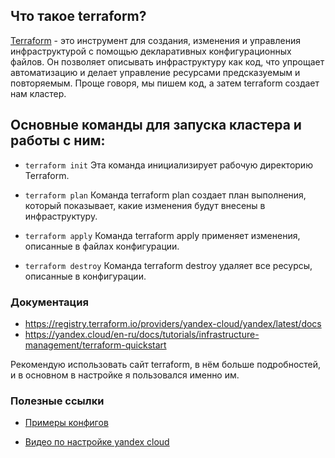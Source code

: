 ## Что такое terraform?

[Terraform](https://www.terraform.io/) - это инструмент для создания, изменения и управления инфраструктурой с помощью декларативных конфигурационных файлов. Он позволяет описывать инфраструктуру как код, что упрощает автоматизацию и делает управление ресурсами предсказуемым и повторяемым. Проще говоря, мы пишем код, а затем terraform создает нам кластер.

## Основные команды для запуска кластера и работы с ним:

- `terraform init`
Эта команда инициализирует рабочую директорию Terraform.

- `terraform plan`
Команда terraform plan создает план выполнения, который показывает, какие изменения будут внесены в инфраструктуру.

- `terraform apply`
Команда terraform apply применяет изменения, описанные в файлах конфигурации.

- `terraform destroy`
Команда terraform destroy удаляет все ресурсы, описанные в конфигурации.

### Документация
- https://registry.terraform.io/providers/yandex-cloud/yandex/latest/docs
- https://yandex.cloud/en-ru/docs/tutorials/infrastructure-management/terraform-quickstart

Рекомендую использовать сайт terraform, в нём больше подробностей, и в основном в настройке я пользовался именно им.


### Полезные ссылки
- [Примеры конфигов](https://github.com/terraform-yc-modules/terraform-yc-kubernetes)

- [Видео по настройке yandex cloud](https://youtu.be/y1eqR0xL1ZI?si=06fCzdWU0L6vGtZZ)
